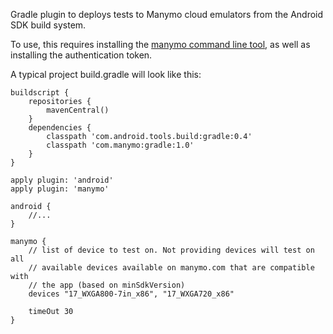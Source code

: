 Gradle plugin to deploys tests to Manymo cloud emulators from the Android SDK build system.

To use, this requires installing the [manymo command line tool](https://www.manymo.com/pages/documentation/manymo-command-line-tool), as well as
installing the authentication token.

A typical project build.gradle will look like this:

    buildscript {
        repositories {
            mavenCentral()
        }
        dependencies {
            classpath 'com.android.tools.build:gradle:0.4'
            classpath 'com.manymo:gradle:1.0'
        }
    }
    
    apply plugin: 'android'
    apply plugin: 'manymo'
    
    android {
        //...
    }
    
    manymo {
        // list of device to test on. Not providing devices will test on all
        // available devices available on manymo.com that are compatible with
        // the app (based on minSdkVersion)
        devices "17_WXGA800-7in_x86", "17_WXGA720_x86"
    
        timeOut 30
    }
